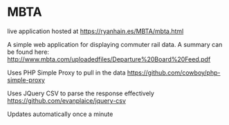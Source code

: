 # MBTA

live application hosted at https://ryanhain.es/MBTA/mbta.html

A simple web application for displaying commuter rail data. 
A summary can be found here: http://www.mbta.com/uploadedfiles/Departure%20Board%20Feed.pdf

Uses PHP Simple Proxy to pull in the data https://github.com/cowboy/php-simple-proxy 

Uses JQuery CSV to parse the response effectively https://github.com/evanplaice/jquery-csv

Updates automatically once a minute
